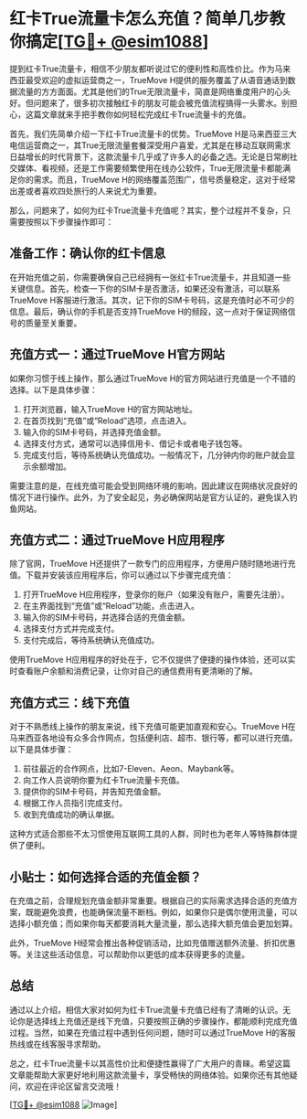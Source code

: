 # 红卡True流量卡怎么充值？简单几步教你搞定[[TG💪+ @esim1088](https://t.me/s/esim1088)]

提到红卡True流量卡，相信不少朋友都听说过它的便利性和高性价比。作为马来西亚最受欢迎的虚拟运营商之一，TrueMove H提供的服务覆盖了从语音通话到数据流量的方方面面。尤其是他们的True无限流量卡，简直是网络重度用户的心头好。但问题来了，很多初次接触红卡的朋友可能会被充值流程搞得一头雾水。别担心，这篇文章就来手把手教你如何轻松完成红卡True流量卡的充值。

首先，我们先简单介绍一下红卡True流量卡的优势。TrueMove H是马来西亚三大电信运营商之一，其True无限流量套餐深受用户喜爱，尤其是在移动互联网需求日益增长的时代背景下，这款流量卡几乎成了许多人的必备之选。无论是日常刷社交媒体、看视频，还是工作需要频繁使用在线办公软件，True无限流量卡都能满足你的需求。而且，TrueMove H的网络覆盖范围广，信号质量稳定，这对于经常出差或者喜欢四处旅行的人来说尤为重要。

那么，问题来了，如何为红卡True流量卡充值呢？其实，整个过程并不复杂，只需要按照以下步骤操作即可：

## 准备工作：确认你的红卡信息

在开始充值之前，你需要确保自己已经拥有一张红卡True流量卡，并且知道一些关键信息。首先，检查一下你的SIM卡是否激活，如果还没有激活，可以联系TrueMove H客服进行激活。其次，记下你的SIM卡号码，这是充值时必不可少的信息。最后，确认你的手机是否支持TrueMove H的频段，这一点对于保证网络信号的质量至关重要。

## 充值方式一：通过TrueMove H官方网站

如果你习惯于线上操作，那么通过TrueMove H的官方网站进行充值是一个不错的选择。以下是具体步骤：

1. 打开浏览器，输入TrueMove H的官方网站地址。
2. 在首页找到“充值”或“Reload”选项，点击进入。
3. 输入你的SIM卡号码，并选择充值金额。
4. 选择支付方式，通常可以选择信用卡、借记卡或者电子钱包等。
5. 完成支付后，等待系统确认充值成功。一般情况下，几分钟内你的账户就会显示余额增加。

需要注意的是，在线充值可能会受到网络环境的影响，因此建议在网络状况良好的情况下进行操作。此外，为了安全起见，务必确保网站是官方认证的，避免误入钓鱼网站。

## 充值方式二：通过TrueMove H应用程序

除了官网，TrueMove H还提供了一款专门的应用程序，方便用户随时随地进行充值。下载并安装该应用程序后，你可以通过以下步骤完成充值：

1. 打开TrueMove H应用程序，登录你的账户（如果没有账户，需要先注册）。
2. 在主界面找到“充值”或“Reload”功能，点击进入。
3. 输入你的SIM卡号码，并选择合适的充值金额。
4. 选择支付方式并完成支付。
5. 支付完成后，等待系统确认充值成功。

使用TrueMove H应用程序的好处在于，它不仅提供了便捷的操作体验，还可以实时查看账户余额和消费记录，让你对自己的通信费用有更清晰的了解。

## 充值方式三：线下充值

对于不熟悉线上操作的朋友来说，线下充值可能更加直观和安心。TrueMove H在马来西亚各地设有众多合作网点，包括便利店、超市、银行等，都可以进行充值。以下是具体步骤：

1. 前往最近的合作网点，比如7-Eleven、Aeon、Maybank等。
2. 向工作人员说明你要为红卡True流量卡充值。
3. 提供你的SIM卡号码，并告知充值金额。
4. 根据工作人员指引完成支付。
5. 收到充值成功的确认单据。

这种方式适合那些不太习惯使用互联网工具的人群，同时也为老年人等特殊群体提供了便利。

## 小贴士：如何选择合适的充值金额？

在充值之前，合理规划充值金额非常重要。根据自己的实际需求选择合适的充值方案，既能避免浪费，也能确保流量不断档。例如，如果你只是偶尔使用流量，可以选择小额充值；而如果你每天都要消耗大量流量，那么选择大额充值会更加划算。

此外，TrueMove H经常会推出各种促销活动，比如充值赠送额外流量、折扣优惠等。关注这些活动信息，可以帮助你以更低的成本获得更多的流量。

## 总结

通过以上介绍，相信大家对如何为红卡True流量卡充值已经有了清晰的认识。无论你是选择线上充值还是线下充值，只要按照正确的步骤操作，都能顺利完成充值过程。当然，如果在充值过程中遇到任何问题，随时可以通过TrueMove H的客服热线或在线客服寻求帮助。

总之，红卡True流量卡以其高性价比和便捷性赢得了广大用户的青睐。希望这篇文章能帮助大家更好地利用这款流量卡，享受畅快的网络体验。如果你还有其他疑问，欢迎在评论区留言交流哦！

[[TG💪+ @esim1088](https://t.me/s/esim1088) ![Image](https://i.postimg.cc/4NQfJmqS/Snipaste-2025-05-13-00-14-12.png)]
